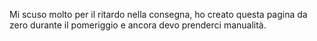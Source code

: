 Mi scuso molto per il ritardo nella consegna, ho creato questa pagina da zero durante il pomeriggio e ancora devo prenderci manualità.